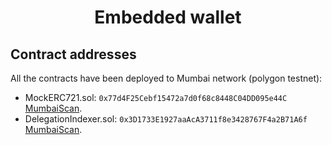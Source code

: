 # <h1 align="center"> Embedded wallet </h1>

## Contract addresses
All the contracts have been deployed to Mumbai network (polygon testnet):

- MockERC721.sol: `0x77d4F25Cebf15472a7d0f68c8448C04DD095e44C` [MumbaiScan](https://mumbai.polygonscan.com/address/0x77d4F25Cebf15472a7d0f68c8448C04DD095e44C).
- DelegationIndexer.sol: `0x3D1733E1927aaAcA3711f8e3428767F4a2B71A6f` [MumbaiScan](https://mumbai.polygonscan.com/address/0x3D1733E1927aaAcA3711f8e3428767F4a2B71A6f).